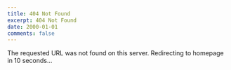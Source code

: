 ```yaml
---
title: 404 Not Found
excerpt: 404 Not Found
date: 2000-01-01
comments: false
---
```


<meta http-equiv="refresh" content="10;url=./" />

The requested URL was not found on this server.
Redirecting to homepage in 10 seconds...
